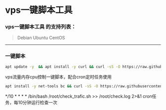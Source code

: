 # vps一键脚本工具

### vps一键脚本工具 的支持列表：
>Debian
>Ubuntu
>CentOS
***
### 一键脚本
```bash
apt update -y  && apt install -y curl && curl -sS -O https://raw.githubusercontent.com/eooce/ssh_tool/main/ssh_tool.sh && chmod +x ssh_tool.sh && bash ssh_tool.sh
```
vps流量内存cpu控制一键脚本，配合cron定时任务使用
```bash
apt install -y net-tools bc && curl -sS -O https://raw.githubusercontent.com/eooce/ssh_tool/main/check_trafic.sh && chmod +x check_trafic.sh && bash check_trafic.sh
```
*/10 * * * * /bin/bash /root/check_trafic.sh >> /root/check.log 2>&1    cron任务，每10分钟运行检查一次
